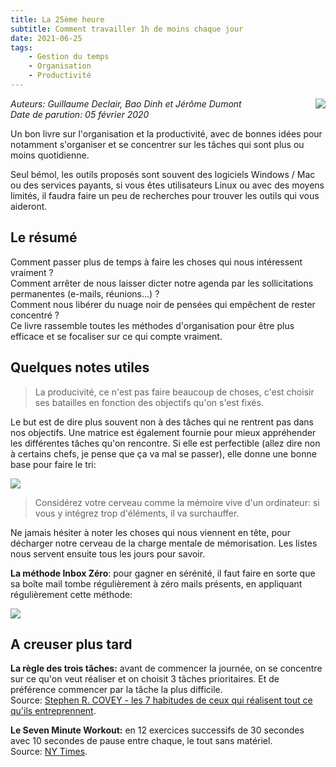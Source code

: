 ```yaml
---
title: La 25ème heure
subtitle: Comment travailler 1h de moins chaque jour
date: 2021-06-25
tags:
    - Gestion du temps
    - Organisation
    - Productivité
---
```


<img src="/images/cover_la_25eme_heure.png" align=right />

_Auteurs: Guillaume Declair, Bao Dinh et Jérôme Dumont_  
_Date de parution: 05 février 2020_  

Un bon livre sur l'organisation et la productivité, avec de bonnes idées pour 
notamment s'organiser et se concentrer sur les tâches qui sont plus ou moins 
quotidienne. 

Seul bémol, les outils proposés sont souvent des logiciels Windows / 
Mac ou des services payants, si vous êtes utilisateurs Linux ou avec des moyens 
limités, il faudra faire un peu de recherches pour trouver les outils qui vous 
aideront.

## Le résumé 
Comment passer plus de temps à faire les choses qui nous intéressent vraiment ?  
Comment arrêter de nous laisser dicter notre agenda par les sollicitations 
permanentes (e-mails, réunions...) ?  
Comment nous libérer du nuage noir de pensées qui empêchent de rester 
concentré ?  
Ce livre rassemble toutes les méthodes d'organisation pour être plus efficace et 
se focaliser sur ce qui compte vraiment.

## Quelques notes utiles
> La producivité, ce n'est pas faire beaucoup de choses, c'est choisir ses 
> batailles en fonction des objectifs qu'on s'est fixés.

Le but est de dire plus souvent non à des tâches qui ne rentrent pas dans nos 
objectifs. Une matrice est également fournie pour mieux appréhender les 
différentes tâches qu'on rencontre. Si elle est perfectible (allez dire non à 
certains chefs, je pense que ça va mal se passer), elle donne une bonne base 
pour faire le tri:

<img src="images/schema_la_25eme_heure.png" />

> Considérez votre cerveau comme la mémoire vive d'un ordinateur: si vous y 
> intégrez trop d'éléments, il va surchauffer.

Ne jamais hésiter à noter les choses qui nous viennent en tête, pour décharger 
notre cerveau de la charge mentale de mémorisation. Les listes nous servent 
ensuite tous les jours pour savoir.

**La méthode Inbox Zéro**: pour gagner en sérénité, il faut faire en sorte que sa boîte mail tombe régulièrement à zéro mails présents, en appliquant régulièrement cette méthode:

<img src="images/email_la_25eme_heure.png" />

## A creuser plus tard
**La règle des trois tâches:** avant de commencer la journée, on se concentre sur ce 
qu'on veut réaliser et on choisit 3 tâches prioritaires. Et de préférence 
commencer par la tâche la plus difficile.  
Source: [Stephen R. COVEY - les 7 habitudes de ceux qui réalisent tout ce qu'ils 
entreprennent](https://www.placedeslibraires.fr/livre/9782290206058-les-7-habitudes-de-ceux-qui-realisent-tout-ce-qu-ils-entreprennent-stephen-r-covey/).

**Le Seven Minute Workout:** en 12 exercices successifs de 30 secondes avec 10 
secondes de pause entre chaque, le tout sans matériel.  
Source: [NY Times](https://www.nytimes.com/interactive/projects/well/workouts/).